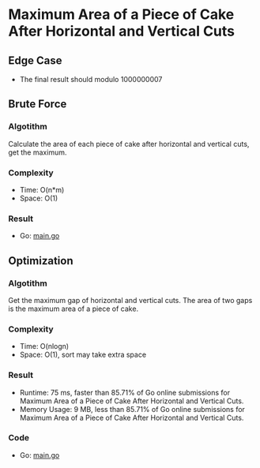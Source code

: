 # Maximum Area of a Piece of Cake After Horizontal and Vertical Cuts


## Edge Case

- The final result should modulo 1000000007

## Brute Force


### Algotithm

Calculate the area of each piece of cake after horizontal and vertical cuts, get the maximum.

### Complexity

- Time: O(n*m)
- Space: O(1)

### Result

- Go: [main.go](#maingo)


## Optimization


### Algotithm

Get the maximum gap of horizontal and vertical cuts.
The area of two gaps is the maximum area of a piece of cake.

### Complexity

- Time: O(nlogn)
- Space: O(1), sort may take extra space

### Result

- Runtime: 75 ms, faster than 85.71% of Go online submissions for Maximum Area of a Piece of Cake After Horizontal and Vertical Cuts.
- Memory Usage: 9 MB, less than 85.71% of Go online submissions for Maximum Area of a Piece of Cake After Horizontal and Vertical Cuts.

### Code

- Go: [main.go](#maingo)
